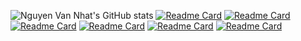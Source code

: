 <!-- ![](./github-metrics.svg) -->
![Nguyen Van Nhat's GitHub stats](https://github-readme-stats.vercel.app/api?username=nvnptit&show_icons=true&theme=transparent)
[![Readme Card](https://github-readme-stats.vercel.app/api/pin/?username=nvnptit&repo=MobileGK17)](https://github.com/nvnptit/MobileGK17)
[![Readme Card](https://github-readme-stats.vercel.app/api/pin/?username=nvnptit&repo=MobileNT)](https://github.com/nvnptit/MobileNT)
[![Readme Card](https://github-readme-stats.vercel.app/api/pin/?username=nvnptit&repo=LAPTOPNVN)](https://github.com/nvnptit/LAPTOPNVN)
[![Readme Card](https://github-readme-stats.vercel.app/api/pin/?username=nvnptit&repo=TutorialSwift)](https://github.com/nvnptit/TutorialSwift)
[![Readme Card](https://github-readme-stats.vercel.app/api/pin/?username=nvnptit&repo=WebFastFood)](https://github.com/nvnptit/WebFastFood)
[![Readme Card](https://github-readme-stats.vercel.app/api/pin/?username=nvnptit&repo=WEB_API_LAPTOP )](https://github.com/nvnptit/WEB_API_LAPTOP)

<!--
# Hi there 👋
**nvnptit/nvnptit** is a ✨ _special_ ✨ repository because its `README.md` (this file) appears on your GitHub profile.

Here are some ideas to get you started:
- 🔭 I’m currently working on ...
- 🌱 I’m currently learning ...
- 👯 I’m looking to collaborate on ...
- 🤔 I’m looking for help with ...
- 💬 Ask me about ...
- 📫 How to reach me: ...
- 😄 Pronouns: ...
- ⚡ Fun fact: ...
-->
